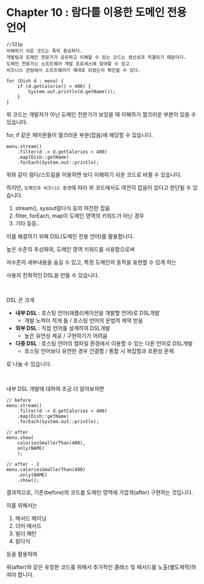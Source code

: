 # Chapter 10 : 람다를 이용한 도메인 전용 언어

```
//321p
이해하기 쉬운 코드는 특히 중요하다.
개발팀과 도메인 전문가가 공유하고 이해할 수 있는 코드는 생산성과 직결되기 때문이다.
도메인 전문가는 소프트웨어 개발 프로세스에 침여할 수 있고
비즈니스 관점에서 소프트웨어가 제대로 되었는지 확인할 수 있다.
```

```
for (Dish d : menu) {
    if (d.getCalorie() < 400) {
        System.out.println(d.getName());
    }
}
```

위 코드는 개발자가 아닌 도메인 전문가가 보았을 때 이해하기 껄끄러운 부분이 있을 수 있습니다.

for, if 같은 제어문들이 껄끄러운 부분(잡음)에 해당할 수 있습니다.

```
menu.stream()
    .filter(d -> d.getCalories < 400)
    .map(Dish::getName)
    .forEach(System.out::println);
```

위와 같이 람다/스트림을 이용하면 보다 이해하기 쉬운 코드로 바뀔 수 있습니다.

하지만, `도메인과 비즈니스 환경`에 따라 위 코드에서도 여전히 잡음이 있다고 판단될 수 있습니다.

1. stream(), sysout람다식 등의 여전한 잡음
2. filter, forEach, map이 도메인 영역의 키워드가 아닌 경우
3. 기타 등등..

이를 해결하기 위해 DSL(도메인 전용 언어)를 활용합니다.

높은 수준의 추상화와, 도메인 영역 키워드를 사용함으로써

저수준의 세부내용을 숨길 수 있고, 특정 도메인의 동작을 표현할 수 있게 하는

사용자 친화적인 DSL을 만들 수 있습니다.

<br/>

DSL 은 크게

- **내부 DSL** : 호스팅 언어(애플리케이션을 개발할 언어)로 DSL개발
  - 개발 노력이 적게 듦 / 호스팅 언어의 문법적 제약 받음
- **외부 DSL** : 직접 언어를 설계하여 DSL개발
  - 높은 유연성 제공 / 구현하기가 어려움
- **다중 DSL** : 호스팅 언어의 컴파일 환경에서 이용할 수 있는 다른 언어로 DSL개발
  - 호스팅 언어보다 유연한 경우 간결함 / 통합 시 복잡함과 호환성 문제

로 나눌 수 있습니다.

<br/>

내부 DSL 개발에 대하여 조금 더 알아보자면

```
// before
menu.stream()
    .filter(d -> d.getCalories < 400)
    .map(Dish::getName)
    .forEach(System.out::println);

// after
menu.show(
    caloriesSmallerThan(400),
    only(NAME)
    );

// after - 2
menu.caloriesSmallerThan(400)
    .only(NAME)
    .show();
```

결과적으로, 기존(before)의 코드를 도메인 영역에 가깝게(after) 구현하는 것입니다.

이를 위해서는 

1. 메서드 체이닝
2. 더미 메서드
3. 빌더 패턴
4. 람다식

등을 활용하여

위(after)와 같은 유창한 코드를 위해서 추가적인 클래스 및 메서드를 노출(별도제작)하여야 합니다.

